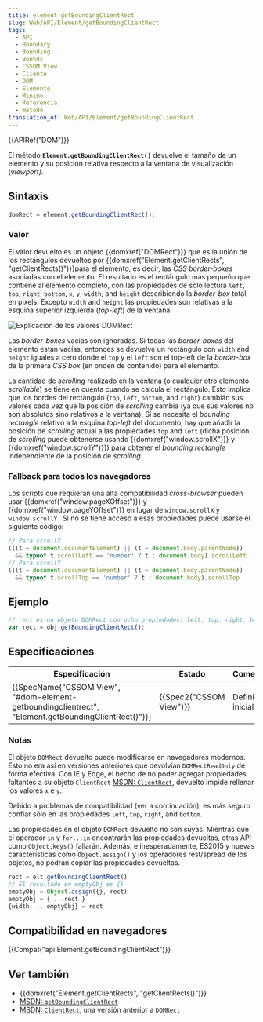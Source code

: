 ```yaml
---
title: element.getBoundingClientRect
slug: Web/API/Element/getBoundingClientRect
tags:
  - API
  - Boundary
  - Bounding
  - Bounds
  - CSSOM View
  - Cliente
  - DOM
  - Elemento
  - Minimo
  - Referencia
  - metodo
translation_of: Web/API/Element/getBoundingClientRect
---
```

{{APIRef("DOM")}}

El método **`Element.getBoundingClientRect()`** devuelve el tamaño de un elemento y su posición relativa respecto a la ventana de visualización (_viewport)._

## Sintaxis

```js
domRect = element.getBoundingClientRect();
```

### Valor

El valor devuelto es un objeto {{domxref("DOMRect")}} que es la unión de los rectángulos devueltos por {{domxref("Element.getClientRects", "getClientRects()")}}para el elemento, es decir, las _CSS border-boxes_ asociadas con el elemento. El resultado es el rectángulo más pequeño que contiene al elemento completo, con las propiedades de solo lectura `left`, `top`, `right`, `bottom`, `x`, `y`, `width`, and `height` describiendo la _border-box_ total en pixels. Excepto `width` and `height` las propiedades son relativas a la esquina superior izquierda (_top-left_) de la ventana.

![Explicación de los valores DOMRect](https://mdn.mozillademos.org/files/15087/rect.png)

Las _border-boxes_ vacías son ignoradas. Si todas las _border-boxes_ del elemento estan vacías, entonces se devuelve un rectángulo con `width` and `height` iguales a cero donde el `top` y el `left` son el top-left de la _border-box_ de la primera _CSS box_ (en onden de contenido) para el elemento.

La cantidad de _scrolling_ realizado en la ventana (o cualquier otro elemento _scrollable_) se tiene en cuenta cuando se calcula el rectángulo. Esto implica que los bordes del rectángulo (`top`, `left`, `bottom`, and `right`) cambián sus valores cada vez que la posición de _scrolling_ cambia (ya que sus valores no son absolutos sino relativos a la ventana). Si se necesita el _bounding rectangle_ relativo a la esquina _top-left_ del documento, hay que añadir la posición de _scrolling_ actual a las propiedades `top` and `left` (dicha posición de _scrolling_ puede obtenerse usando {{domxref("window.scrollX")}} y {{domxref("window.scrollY")}}) para obtener el _bounding rectangle_ independiente de la posición de _scrolling_.

### Fallback para todos los navegadores

Los scripts que requieran una alta compatibilidad _cross-browser_ pueden usar {{domxref("window.pageXOffset")}} y {{domxref("window.pageYOffset")}} en lugar de `window.scrollX` y `window.scrollY.` Si no se tiene acceso a esas propiedades puede usarse el siguiente código:

```js
// Para scrollX
(((t = document.documentElement) || (t = document.body.parentNode))
  && typeof t.scrollLeft == 'number' ? t : document.body).scrollLeft
// Para scrollY
(((t = document.documentElement) || (t = document.body.parentNode))
  && typeof t.scrollTop == 'number' ? t : document.body).scrollTop
```

## Ejemplo

```js
// rect es un objeto DOMRect con ocho propiedades: left, top, right, bottom, x, y, width, height
var rect = obj.getBoundingClientRect();
```

## Especificaciones

| Especificación                                                                                                                       | Estado                           | Comentario         |
| ------------------------------------------------------------------------------------------------------------------------------------ | -------------------------------- | ------------------ |
| {{SpecName("CSSOM View", "#dom-element-getboundingclientrect", "Element.getBoundingClientRect()")}} | {{Spec2("CSSOM View")}} | Definición inicial |

### Notas

El objeto `DOMRect` devuelto puede modificarse en navegadores modernos. Esto no era así en versiones anteriores que devolvían `DOMRectReadOnly` de forma efectiva. Con IE y Edge, el hecho de no poder agregar propiedades faltantes a su objeto `ClientRect` [MSDN: `ClientRect`](<https://msdn.microsoft.com/en-us/library/hh826029(VS.85).aspx>), devuelto impide rellenar los valores `x` e `y`.

Debido a problemas de compatibilidad (ver a continuación), es más seguro confiar sólo en las propiedades `left`, `top`, `right`, and `bottom`.

Las propiedades en el objeto `DOMRect` devuelto no son suyas. Mientras que el operador `in` y `for...in` encontrarán las propiedades devueltas, otras API como `Object.keys()` fallarán. Además, e inesperadamente, ES2015 y nuevas características como `Object.assign()` y los operadores rest/spread de los objetos, no podrán copiar las propiedades devueltas.

```js
rect = elt.getBoundingClientRect()
// El resultado en emptyObj es {}
emptyObj = Object.assign({}, rect)
emptyObj = { ...rect }
{width, ...emptyObj} = rect
```

## Compatibilidad en navegadores

{{Compat("api.Element.getBoundingClientRect")}}

## Ver también

- {{domxref("Element.getClientRects", "getClientRects()")}}
- [MSDN: `getBoundingClientRect`](<https://msdn.microsoft.com/en-us/library/ms536433(VS.85).aspx>)
- [MSDN: `ClientRect`](<https://msdn.microsoft.com/en-us/library/hh826029(VS.85).aspx>), una versión anterior a `DOMRect`
